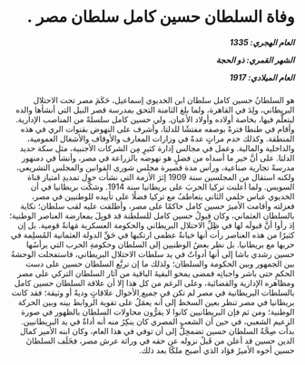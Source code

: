 <h1 dir="rtl">وفاة السلطان حسين كامل سلطان مصر .</h1>

<h5 dir="rtl">العام الهجري:  1335

الشهر القمري: ذو الحجة

العام الميلادي: 1917</h5>

<p dir="rtl">هو السلطانُ حسين كامل سلطان ابن الخديوي إسماعيل، حَكَمَ مصر تحت الاحتلال البريطاني، ولِدَ في القاهرة، ولما بلغ الثامنة التحق بمدرسة قصر النيل التي أنشأها والده ليتعلَّم فيها، بخاصة أولاده وأولاد الأعيان. ولي حسين كامل سلسلةً من المناصب الإدارية. وأقام في طنطا فترةً بوصفه مفتشًا للدلتا، وأشرف على النهوض بقنوات الري في هذه المنطقة. وكذلك خدم مراتٍ عدةً في وزارات المعارف والأوقاف والأشغال العمومية، والداخلية والمالية. وعمل في مجالس إدارة كثيرٍ مِن الشركات الأجنبية، مثل سكة حديد الدلتا. على أنَّ خير ما أسداه من فضلٍ هو نهوضه بالزراعة في مصر، وأنشأ في دمنهور مدرسةً تجارية صناعية، ورأس مدة قصيرة مجلس شورى القوانين والمجلس التشريعي، ولكنه استقال من المجلسين سنة 1909 إثرَ الأزمة التي نشأت حول تمديدِ امتياز قناة السويس. ولما أعلنت تركيا الحربَ على بريطانيا سنة 1914. وشكَّت بريطانيا في أن الخديوي عباس حلمي الثاني يتعاطفُ مع تركيا فضلًا على تأييده للوطنيين في مصر، فعزلته وأقامت الأميرَ حسين كامل حاكمًا على مصر، وأطلقت عليه لقب سلطان؛ نكاية بالسلطان العثماني، وكان قبولُ حسين كامل للسلطنة قد قوبِلَ بمعارضة العناصر الوطنية؛ إذ رأوا أنَّ قبولَه لها في ظِلِّ الاحتلال البريطاني والحكومة العسكرية مَهانةٌ قومية. بل إن كثيرًا من هذه العناصر رأت أنها خيانةٌ عظمى ارتكبها في حَقِّ الدولة العثمانية المُسلِمة في حربها مع بريطانيا. بل نظر بعضُ الوطنيين إلى السلطان وحكومةِ الحرب التي يرأسُها حسين رشدي باشا إلى أنها أدواتٌ في يد سلطات الاحتلال البريطاني، فاستفحلت الوحشةُ بين الجمهور وبين الحكومة والسلطان؛ ولذلك ما إن تربَّع السلطان حسين على دست الحكمِ حتى باشر واجباتِه فمضى يمحو البقيةَ الباقية من آثار السلطان التركي على مصر ومظاهره الإدارية والقضائية، وعلى الرغم من كل هذا إلا أن علاقة السلطان حسين كامل بالسلطات البريطانية في مصر لم تكن في جميع ِالأحوال علاقاتٍ وديةً أو وثيقة؛ فقد كانت بريطانيا في مصر تنظر بعين السخط إلى أنه يعمَلُ على تقوية الروابط بينه وبين الحركة الوطنية؛ ومن ثم فإن البريطانيين كانوا لا يقرُّون محاولات السلطان بالظهور في صورة الزعيم الشعبي، في حين أن الشعب المصري كان ينكِرُ منه أنه أداةٌ في يد البريطانيين. بدأت صِحَّةُ السلطان حسين تضمحِلُّ إلى أن توفي في هذا العام، وكان ابنه الأمير كمال الدين حسين قد أعلن من قَبلُ نزوله عن حقه في وراثة عرش مصر، فخَلَف السلطانَ حسين أخوه الأميرُ فؤاد الذي أصبح ملكًا بعد ذلك.</p></br>
